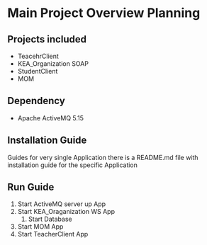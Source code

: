 # Main Project Overview Planning

## Projects included
* TeacehrClient
* KEA_Organization SOAP
* StudentClient
* MOM

## Dependency
* Apache ActiveMQ 5.15

## Installation Guide
Guides for very single Application there is a README.md file with installation guide for the specific Application

## Run Guide
1. Start ActiveMQ server up App
2. Start KEA_Oraganization WS App
    1. Start Database
3. Start MOM App
4. Start TeacherClient App